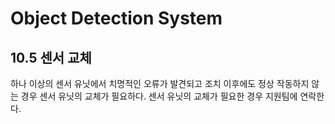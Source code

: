 ﻿# Object Detection System

## 10.5	센서 교체

 하나 이상의 센서 유닛에서 치명적인 오류가 발견되고 조치 이후에도 정상 작동하지 않는 경우 센서 유닛의 교체가 필요하다. 센서 유닛의 교체가 필요한 경우 지원팀에 연락한다.


 